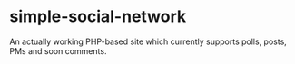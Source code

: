 # simple-social-network
An actually working PHP-based site which currently supports polls, posts, PMs and soon comments.
